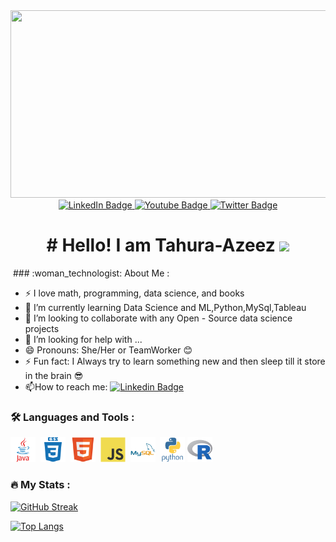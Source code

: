 <div align="center">
  <img src="https://media.giphy.com/media/dWesBcTLavkZuG35MI/giphy.gif" width="600" height="300"/>
 
 <div id="badges">
  <a href="www.linkedin.com/in/tahura-azeez-766034237">
    <img src="https://img.shields.io/badge/LinkedIn-blue?style=for-the-badge&logo=linkedin&logoColor=white" alt="LinkedIn Badge"/>
  </a>
  <a href="your-youtube-URL">
    <img src="https://img.shields.io/badge/YouTube-red?style=for-the-badge&logo=youtube&logoColor=white" alt="Youtube Badge"/>
  </a>
  <a href="your-twitter-URL">
    <img src="https://img.shields.io/badge/Twitter-blue?style=for-the-badge&logo=twitter&logoColor=white" alt="Twitter Badge"/>
  </a>
</div>
  <h1>
 # Hello! I am Tahura-Azeez
  <img src="https://media.giphy.com/media/hvRJCLFzcasrR4ia7z/giphy.gif" width="30px"/>
</h1>

</div>
<img src="https://komarev.com/ghpvc/?username=your-github-username&style=flat-square&color=blue" alt=""/>
### :woman_technologist: About Me :

- :zap: I love math, programming, data science, and books
- 🌱 I’m currently learning Data Science and ML,Python,MySql,Tableau
- 👯 I’m looking to collaborate with any Open - Source data science projects
- 🤔 I’m looking for help with ...
- 😄 Pronouns: She/Her or TeamWorker 😊
- ⚡ Fun fact: I Always try to learn something new and then sleep till it store in the brain 😎
- :mailbox:How to reach me: [![Linkedin Badge](https://img.shields.io/badge/-Tahura-blue?style=flat&logo=Linkedin&logoColor=white)](www.linkedin.com/in/tahura-azeez-766034237)
### :hammer_and_wrench: Languages and Tools :
<div>
  <img src="https://github.com/devicons/devicon/blob/master/icons/java/java-original-wordmark.svg" title="Java" alt="Java" width="40" height="40"/>&nbsp;
  <img src="https://github.com/devicons/devicon/blob/master/icons/css3/css3-plain-wordmark.svg"  title="CSS3" alt="CSS" width="40" height="40"/>&nbsp;
  <img src="https://github.com/devicons/devicon/blob/master/icons/html5/html5-original.svg" title="HTML5" alt="HTML" width="40" height="40"/>&nbsp;
  <img src="https://github.com/devicons/devicon/blob/master/icons/javascript/javascript-original.svg" title="JavaScript" alt="JavaScript" width="40" height="40"/>&nbsp;
   <img src="https://github.com/devicons/devicon/blob/master/icons/mysql/mysql-original-wordmark.svg" title="MySQL"  alt="MySQL" width="40" height="40"/>&nbsp;
   <img src="https://github.com/devicons/devicon/blob/master/icons/python/python-original-wordmark.svg" title="Python" **alt="Python" width="40" height="40"/>
      <img src="https://github.com/devicons/devicon/blob/master/icons/r/r-original.svg" title="R Programming" **alt="R" width="40" height="40"/>
</div>

### :fire: My Stats :

[![GitHub Streak](http://github-readme-streak-stats.herokuapp.com?user=Tahreen543&layout=compact&theme=vision-friendly-dark)](https://git.io/streak-stats)

[![Top Langs](https://github-readme-stats.vercel.app/api/top-langs/?username=Tahreen543&layout=compact&theme=vision-friendly-dark)](https://github.com/anuraghazra/github-readme-stats)
